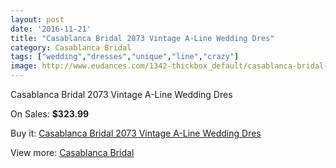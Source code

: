 ```yaml
---
layout: post
date: '2016-11-21'
title: "Casablanca Bridal 2073 Vintage A-Line Wedding Dres"
category: Casablanca Bridal
tags: ["wedding","dresses","unique","line","crazy"]
image: http://www.eudances.com/1342-thickbox_default/casablanca-bridal-2073-vintage-a-line-wedding-dres.jpg
---
```

Casablanca Bridal 2073 Vintage A-Line Wedding Dres

On Sales: **$323.99**
<a href="https://www.eudances.com/en/casablanca-bridal/474-casablanca-bridal-2073-vintage-a-line-wedding-dres.html"><amp-img layout="responsive" width="600" height="600" src="//www.eudances.com/1342-thickbox_default/casablanca-bridal-2073-vintage-a-line-wedding-dres.jpg" alt="Casablanca Bridal 2073 Vintage A-Line Wedding Dres 0" /></a>
<a href="https://www.eudances.com/en/casablanca-bridal/474-casablanca-bridal-2073-vintage-a-line-wedding-dres.html"><amp-img layout="responsive" width="600" height="600" src="//www.eudances.com/1343-thickbox_default/casablanca-bridal-2073-vintage-a-line-wedding-dres.jpg" alt="Casablanca Bridal 2073 Vintage A-Line Wedding Dres 1" /></a>
<a href="https://www.eudances.com/en/casablanca-bridal/474-casablanca-bridal-2073-vintage-a-line-wedding-dres.html"><amp-img layout="responsive" width="600" height="600" src="//www.eudances.com/1344-thickbox_default/casablanca-bridal-2073-vintage-a-line-wedding-dres.jpg" alt="Casablanca Bridal 2073 Vintage A-Line Wedding Dres 2" /></a>
<a href="https://www.eudances.com/en/casablanca-bridal/474-casablanca-bridal-2073-vintage-a-line-wedding-dres.html"><amp-img layout="responsive" width="600" height="600" src="//www.eudances.com/1345-thickbox_default/casablanca-bridal-2073-vintage-a-line-wedding-dres.jpg" alt="Casablanca Bridal 2073 Vintage A-Line Wedding Dres 3" /></a>
<a href="https://www.eudances.com/en/casablanca-bridal/474-casablanca-bridal-2073-vintage-a-line-wedding-dres.html"><amp-img layout="responsive" width="600" height="600" src="//www.eudances.com/1346-thickbox_default/casablanca-bridal-2073-vintage-a-line-wedding-dres.jpg" alt="Casablanca Bridal 2073 Vintage A-Line Wedding Dres 4" /></a>

Buy it: [Casablanca Bridal 2073 Vintage A-Line Wedding Dres](https://www.eudances.com/en/casablanca-bridal/474-casablanca-bridal-2073-vintage-a-line-wedding-dres.html "Casablanca Bridal 2073 Vintage A-Line Wedding Dres")

View more: [Casablanca Bridal](https://www.eudances.com/en/4-casablanca-bridal "Casablanca Bridal")